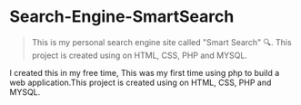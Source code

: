 # Search-Engine-SmartSearch

>This is my personal search engine site called "Smart Search" 🔍. This project is created using on HTML, CSS, PHP and MYSQL.

I created this in my free time, This was my first time using php to build a web application.This project is created using on HTML, CSS, PHP and MYSQL. 


